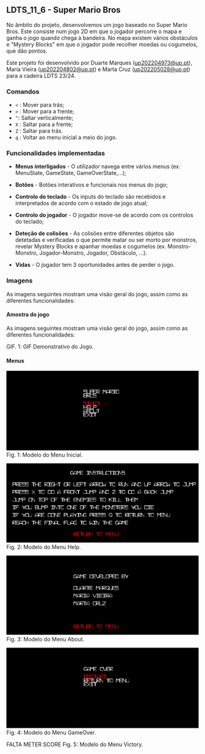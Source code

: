 ## LDTS_11_6 - Super Mario Bros

No âmbito do  projeto, desenvolvemos um jogo baseado no Super Mario Bros.
Este consiste num jogo 2D em que o jogador percorre o mapa e ganha o jogo quando chega à bandeira.
No mapa existem vários obstáculos e "Mystery Blocks" em que o jogador pode recolher moedas ou cogumelos, 
que dão pontos.

Este projeto foi desenvolvido por 
Duarte Marques (up202204973@up.pt), 
Maria Vieira (up202204802@up.pt)
e Marta Cruz (up202205028@up.pt)
para a cadeira LDTS 23/24.

### Comandos
* ```<``` : Mover para trás;
* ```>``` : Mover para a frente;
* ```^```: Saltar verticalmente;
* ```X``` : Saltar para a frente;
* ```Z``` : Saltar para trás.
* ```q``` : Voltar ao menu inicial a meio do jogo.
### Funcionalidades implementadas

- **Menus interligados** - O utilizador navega entre vários menus (ex. MenuState, GameState, GameOverState,...);

- **Botões** - Botões interativos e funcionais nos menus do jogo;

- **Controlo do teclado** - Os inputs do teclado são recebidos e interpretados de acordo com o estado de jogo atual;

- **Controlo do jogador** - O jogador move-se de acordo com os controlos do teclado;

- **Deteção de colisões** - As colisões entre diferentes objetos são detetadas e verificadas o que permite matar ou ser morto por monstros, 
revelar Mystery Blocks e apanhar moedas e cogumelos (ex. Monstro-Monstro, Jogador-Monstro, Jogador, Obstáculo, ...).

- **Vidas** - O jogador tem 3 oportunidades antes de perder o jogo.


### Imagens
As imagens seguintes mostram uma visão geral do jogo, assim como as diferentes funcionalidades:

#### Amostra do jogo
As imagens seguintes mostram uma visão geral do jogo, assim como as diferentes funcionalidades:



GIF. 1: GIF Demonstrativo do Jogo.

#### Menus
![MenuInicial.png](docs%2Fimagens%2FMenuInicial.png)
Fig. 1: Modelo do Menu Inicial.

![MenuHelp.png](docs%2Fimagens%2FMenuHelp.png)
Fig. 2: Modelo do Menu Help.

![MenuAbout.png](docs%2Fimagens%2FMenuAbout.png)
Fig. 3: Modelo do Menu About.

![GameOver.png](docs%2Fimagens%2FGameOver.png)
Fig. 4: Modelo do Menu GameOver.

FALTA METER SCORE
Fig. 5: Modelo do Menu Victory.

